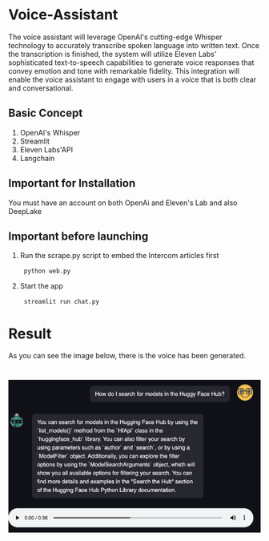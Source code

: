 # Voice-Assistant
The voice assistant will leverage OpenAI's cutting-edge Whisper technology to accurately transcribe spoken language into written text. Once the transcription is finished, the system will utilize Eleven Labs' sophisticated text-to-speech capabilities to generate voice responses that convey emotion and tone with remarkable fidelity. This integration will enable the voice assistant to engage with users in a voice that is both clear and conversational.

## Basic Concept
1. OpenAI's Whisper
2. Streamlit 
3. Eleven Labs'API
4. Langchain

## Important for Installation
You must have an account on both OpenAi and Eleven's Lab and also DeepLake 


## Important before launching

1. Run the scrape.py script to embed the Intercom articles first

        python web.py

2. Start the app 

        streamlit run chat.py

# Result
As you can see the image below, there is the voice has been generated.
#
![alt text](https://github.com/saag7/Voice-Assistant/blob/main/Screenshot%202024-09-14%20162508.png)



